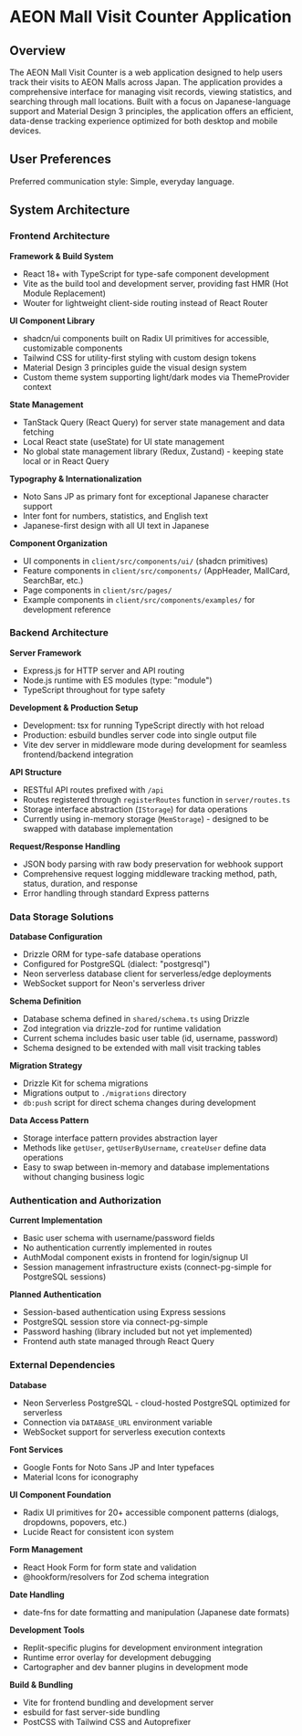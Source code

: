 # AEON Mall Visit Counter Application

## Overview

The AEON Mall Visit Counter is a web application designed to help users track their visits to AEON Malls across Japan. The application provides a comprehensive interface for managing visit records, viewing statistics, and searching through mall locations. Built with a focus on Japanese-language support and Material Design 3 principles, the application offers an efficient, data-dense tracking experience optimized for both desktop and mobile devices.

## User Preferences

Preferred communication style: Simple, everyday language.

## System Architecture

### Frontend Architecture

**Framework & Build System**
- React 18+ with TypeScript for type-safe component development
- Vite as the build tool and development server, providing fast HMR (Hot Module Replacement)
- Wouter for lightweight client-side routing instead of React Router

**UI Component Library**
- shadcn/ui components built on Radix UI primitives for accessible, customizable components
- Tailwind CSS for utility-first styling with custom design tokens
- Material Design 3 principles guide the visual design system
- Custom theme system supporting light/dark modes via ThemeProvider context

**State Management**
- TanStack Query (React Query) for server state management and data fetching
- Local React state (useState) for UI state management
- No global state management library (Redux, Zustand) - keeping state local or in React Query

**Typography & Internationalization**
- Noto Sans JP as primary font for exceptional Japanese character support
- Inter font for numbers, statistics, and English text
- Japanese-first design with all UI text in Japanese

**Component Organization**
- UI components in `client/src/components/ui/` (shadcn primitives)
- Feature components in `client/src/components/` (AppHeader, MallCard, SearchBar, etc.)
- Page components in `client/src/pages/`
- Example components in `client/src/components/examples/` for development reference

### Backend Architecture

**Server Framework**
- Express.js for HTTP server and API routing
- Node.js runtime with ES modules (type: "module")
- TypeScript throughout for type safety

**Development & Production Setup**
- Development: tsx for running TypeScript directly with hot reload
- Production: esbuild bundles server code into single output file
- Vite dev server in middleware mode during development for seamless frontend/backend integration

**API Structure**
- RESTful API routes prefixed with `/api`
- Routes registered through `registerRoutes` function in `server/routes.ts`
- Storage interface abstraction (`IStorage`) for data operations
- Currently using in-memory storage (`MemStorage`) - designed to be swapped with database implementation

**Request/Response Handling**
- JSON body parsing with raw body preservation for webhook support
- Comprehensive request logging middleware tracking method, path, status, duration, and response
- Error handling through standard Express patterns

### Data Storage Solutions

**Database Configuration**
- Drizzle ORM for type-safe database operations
- Configured for PostgreSQL (dialect: "postgresql")
- Neon serverless database client for serverless/edge deployments
- WebSocket support for Neon's serverless driver

**Schema Definition**
- Database schema defined in `shared/schema.ts` using Drizzle
- Zod integration via drizzle-zod for runtime validation
- Current schema includes basic user table (id, username, password)
- Schema designed to be extended with mall visit tracking tables

**Migration Strategy**
- Drizzle Kit for schema migrations
- Migrations output to `./migrations` directory
- `db:push` script for direct schema changes during development

**Data Access Pattern**
- Storage interface pattern provides abstraction layer
- Methods like `getUser`, `getUserByUsername`, `createUser` define data operations
- Easy to swap between in-memory and database implementations without changing business logic

### Authentication and Authorization

**Current Implementation**
- Basic user schema with username/password fields
- No authentication currently implemented in routes
- AuthModal component exists in frontend for login/signup UI
- Session management infrastructure exists (connect-pg-simple for PostgreSQL sessions)

**Planned Authentication**
- Session-based authentication using Express sessions
- PostgreSQL session store via connect-pg-simple
- Password hashing (library included but not yet implemented)
- Frontend auth state managed through React Query

### External Dependencies

**Database**
- Neon Serverless PostgreSQL - cloud-hosted PostgreSQL optimized for serverless
- Connection via `DATABASE_URL` environment variable
- WebSocket support for serverless execution contexts

**Font Services**
- Google Fonts for Noto Sans JP and Inter typefaces
- Material Icons for iconography

**UI Component Foundation**
- Radix UI primitives for 20+ accessible component patterns (dialogs, dropdowns, popovers, etc.)
- Lucide React for consistent icon system

**Form Management**
- React Hook Form for form state and validation
- @hookform/resolvers for Zod schema integration

**Date Handling**
- date-fns for date formatting and manipulation (Japanese date formats)

**Development Tools**
- Replit-specific plugins for development environment integration
- Runtime error overlay for development debugging
- Cartographer and dev banner plugins in development mode

**Build & Bundling**
- Vite for frontend bundling and development server
- esbuild for fast server-side bundling
- PostCSS with Tailwind CSS and Autoprefixer